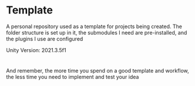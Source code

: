 # Template
A personal repository used as a template for projects being created. The folder structure is set up in it, the submodules I need are pre-installed, and the plugins I use are configured

Unity Version: 2021.3.5f1

#
And remember, the more time you spend on a good template and workflow, the less time you need to implement and test your idea
